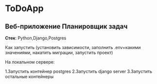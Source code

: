 # ToDoApp

## Веб-приложение Планировщик задач

__Стек__: Python,Django,Postgres


Как запустить (установить зависимости, заполнить .env+какими значениями,
накатить миграции, запустить проект)

На локальном сервере:

1.Запустить контейнер postgres
2.Запустить django server
3.Запустить остальные контейнеры
